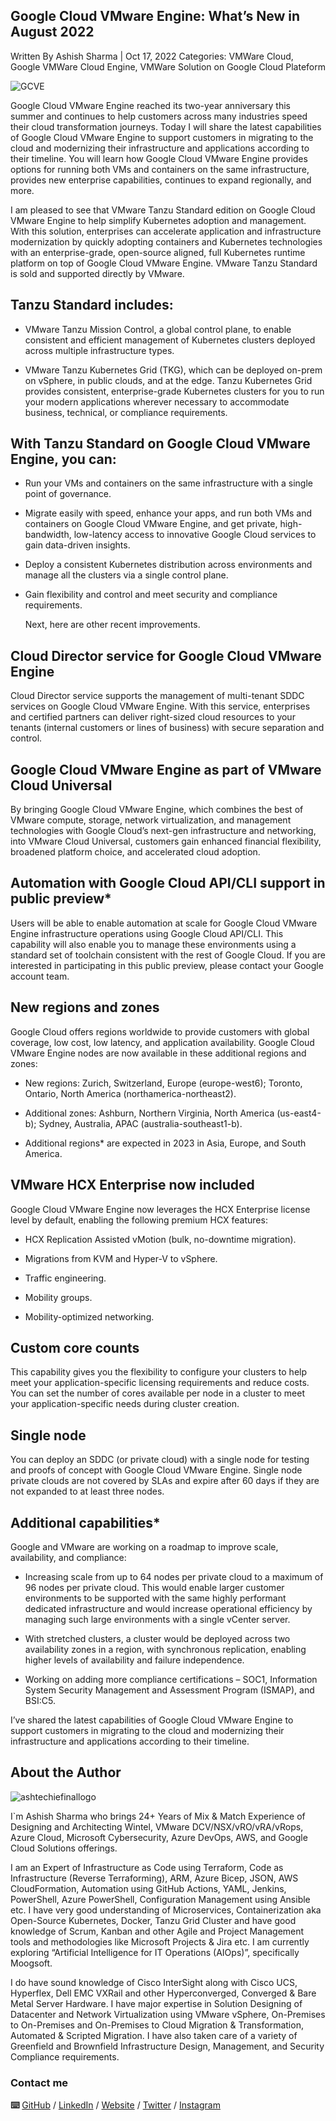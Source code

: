 ## Google Cloud VMware Engine: What’s New in August 2022
Written By Ashish Sharma | Oct 17, 2022
Categories: VMWare Cloud, Google VMWare Cloud Engine, VMWare Solution on Google Cloud Plateform

![GCVE](https://user-images.githubusercontent.com/110538923/196079306-9635ad33-4f90-4f7c-a9be-11a7a0576621.PNG)


Google Cloud VMware Engine reached its two-year anniversary this summer and continues to help customers across many industries speed their cloud transformation journeys. Today I will share the latest capabilities of Google Cloud VMware Engine to support customers in migrating to the cloud and modernizing their infrastructure and applications according to their timeline. You will learn how Google Cloud VMware Engine provides options for running both VMs and containers on the same infrastructure, provides new enterprise capabilities, continues to expand regionally, and more.

I am pleased to see that VMware Tanzu Standard edition on Google Cloud VMware Engine to help simplify Kubernetes adoption and management. With this solution, enterprises can accelerate application and infrastructure modernization by quickly adopting containers and Kubernetes technologies with an enterprise-grade, open-source aligned, full Kubernetes runtime platform on top of Google Cloud VMware Engine. VMware Tanzu Standard is sold and supported directly by VMware.


## Tanzu Standard includes:

-   VMware Tanzu Mission Control, a global control plane, to enable consistent and efficient management of Kubernetes clusters deployed across multiple infrastructure types.

-   VMware Tanzu Kubernetes Grid (TKG), which can be deployed on-prem on vSphere, in public clouds, and at the edge. Tanzu Kubernetes Grid provides consistent, enterprise-grade Kubernetes clusters for you to run your modern applications wherever necessary to accommodate business, technical, or compliance requirements.

## With Tanzu Standard on Google Cloud VMware Engine, you can:

-   Run your VMs and containers on the same infrastructure with a single point of governance.

-   Migrate easily with speed, enhance your apps, and run both VMs and containers on Google Cloud VMware Engine, and get private, high-bandwidth, low-latency access to innovative Google Cloud services to gain data-driven insights.

-   Deploy a consistent Kubernetes distribution across environments and manage all the clusters via a single control plane.

-   Gain flexibility and control and meet security and compliance requirements.

    Next, here are other recent improvements.

## Cloud Director service for Google Cloud VMware Engine

Cloud Director service supports the management of multi-tenant SDDC services on Google Cloud VMware Engine. With this service, enterprises and certified partners can deliver right-sized cloud resources to your tenants (internal customers or lines of business) with secure separation and control.

## Google Cloud VMware Engine as part of VMware Cloud Universal

By bringing Google Cloud VMware Engine, which combines the best of VMware compute, storage, network virtualization, and management technologies with Google Cloud’s next-gen infrastructure and networking, into VMware Cloud Universal, customers gain enhanced financial flexibility, broadened platform choice, and accelerated cloud adoption.

## Automation with Google Cloud API/CLI support in public preview*

Users will be able to enable automation at scale for Google Cloud VMware Engine infrastructure operations using Google Cloud API/CLI. This capability will also enable you to manage these environments using a standard set of toolchain consistent with the rest of Google Cloud. If you are interested in participating in this public preview, please contact your Google account team.

## New regions and zones

Google Cloud offers regions worldwide to provide customers with global coverage, low cost, low latency, and application availability. Google Cloud VMware Engine nodes are now available in these additional regions and zones:

-   New regions: Zurich, Switzerland, Europe (europe-west6); Toronto, Ontario, North America (northamerica-northeast2).

-   Additional zones: Ashburn, Northern Virginia, North America (us-east4-b); Sydney, Australia, APAC (australia-southeast1-b).

-   Additional regions* are expected in 2023 in Asia, Europe, and South America.

## VMware HCX Enterprise now included

Google Cloud VMware Engine now leverages the HCX Enterprise license level by default, enabling the following premium HCX features:

-   HCX Replication Assisted vMotion (bulk, no-downtime migration).

-   Migrations from KVM and Hyper-V to vSphere.

-   Traffic engineering.

-   Mobility groups.

-   Mobility-optimized networking.

## Custom core counts

This capability gives you the flexibility to configure your clusters to help meet your application-specific licensing requirements and reduce costs. You can set the number of cores available per node in a cluster to meet your application-specific needs during cluster creation.

## Single node

You can deploy an SDDC (or private cloud) with a single node for testing and proofs of concept with Google Cloud VMware Engine. Single node private clouds are not covered by SLAs and expire after 60 days if they are not expanded to at least three nodes.

## Additional capabilities*

Google and VMware are working on a roadmap to improve scale, availability, and compliance:

-    Increasing scale from up to 64 nodes per private cloud to a maximum of 96 nodes per private cloud. This would enable larger customer environments to be supported      with the same highly performant dedicated infrastructure and would increase operational efficiency by managing such large environments with a single vCenter          server.

-    With stretched clusters, a cluster would be deployed across two availability zones in a region, with synchronous replication, enabling higher levels of                availability and failure independence.

-    Working on adding more compliance certifications – SOC1, Information System Security Management and Assessment Program (ISMAP), and BSI:C5.

I’ve shared the latest capabilities of Google Cloud VMware Engine to support customers in migrating to the cloud and modernizing their infrastructure and applications according to their timeline.

## About the Author
![ashtechiefinallogo](https://user-images.githubusercontent.com/110538923/196060242-9076fe6b-a236-43b9-bdf7-0d5f1e0b5a8d.png)

I`m Ashish Sharma who brings 24+ Years of Mix & Match Experience of Designing and Architecting Wintel, VMware DCV/NSX/vRO/vRA/vRops, Azure Cloud, Microsoft Cybersecurity, Azure DevOps, AWS, and Google Cloud Solutions offerings.

I am an Expert of Infrastructure as Code using Terraform, Code as Infrastructure (Reverse Terraforming), ARM, Azure Bicep, JSON, AWS CloudFormation, Automation using GitHub Actions, YAML, Jenkins, PowerShell, Azure PowerShell, Configuration Management using Ansible etc. I have very good understanding of Microservices, Containerization aka Open-Source Kubernetes, Docker, Tanzu Grid Cluster and have good knowledge of Scrum, Kanban and other Agile and Project Management tools and methodologies like Microsoft Projects & Jira etc. I am currently exploring “Artificial Intelligence for IT Operations (AIOps)”, specifically Moogsoft.

I do have sound knowledge of Cisco InterSight along with Cisco UCS, Hyperflex, Dell EMC VXRail and other Hyperconverged, Converged & Bare Metal Server Hardware. I have major expertise in Solution Designing of Datacenter and Network Virtualization using VMware vSphere, On-Premises to On-Premises and On-Premises to Cloud Migration & Transformation, Automated & Scripted Migration. I have also taken care of a variety of Greenfield and Brownfield Infrastructure Design, Management, and Security Compliance requirements.

### Contact me

 **⌨️**  [GitHub](https://github.com/ashtechiedevops/) / [LinkedIn](https://www.linkedin.com/in/ashish-sharma-51b3a19/) / [Website](https://ashtechie.com/) / [Twitter](https://twitter.com/ashtechie777/) / [Instagram](https://www.instagram.com/ashtechieworld/)
 
